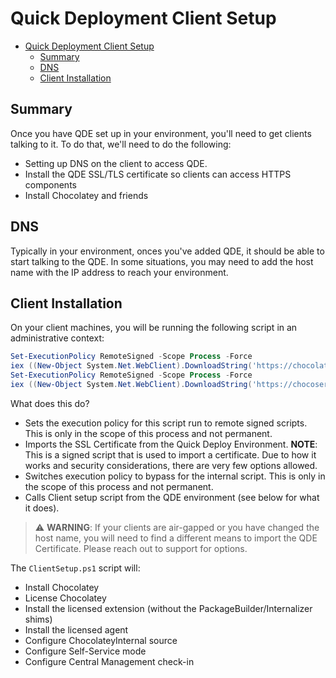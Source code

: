 # Quick Deployment Client Setup

<!-- TOC -->

- [Quick Deployment Client Setup](#quick-deployment-client-setup)
    - [Summary](#summary)
    - [DNS](#dns)
    - [Client Installation](#client-installation)

<!-- /TOC -->

## Summary

Once you have QDE set up in your environment, you'll need to get clients talking to it. To do that, we'll need to do the following:

- Setting up DNS on the client to access QDE.
- Install the QDE SSL/TLS certificate so clients can access HTTPS components
- Install Chocolatey and friends

## DNS

Typically in your environment, onces you've added QDE, it should be able to start talking to the QDE.
In some situations, you may need to add the host name with the IP address to reach your environment.

## Client Installation

On your client machines, you will be running the following script in an administrative context:

```powershell
Set-ExecutionPolicy RemoteSigned -Scope Process -Force
iex ((New-Object System.Net.WebClient).DownloadString('https://chocolatey.org/Import-QuickDeployCertificate.ps1'))
Set-ExecutionPolicy RemoteSigned -Scope Process -Force
iex ((New-Object System.Net.WebClient).DownloadString('https://chocoserver:8443/repository/choco-install/ClientSetup.ps1'))
```

What does this do?

- Sets the execution policy for this script run to remote signed scripts.
  This is only in the scope of this process and not permanent.
- Imports the SSL Certificate from the Quick Deploy Environment.
  **NOTE**: This is a signed script that is used to import a certificate.
  Due to how it works and security considerations, there are very few options allowed.
- Switches execution policy to bypass for the internal script.
  This is only in the scope of this process and not permanent.
- Calls Client setup script from the QDE environment (see below for what it does).

> :warning: **WARNING**: If your clients are air-gapped or you have changed the host name, you will need to find a different means to import the QDE Certificate.
> Please reach out to support for options.

The `ClientSetup.ps1` script will:

- Install Chocolatey
- License Chocolatey
- Install the licensed extension (without the PackageBuilder/Internalizer shims)
- Install the licensed agent
- Configure ChocolateyInternal source
- Configure Self-Service mode
- Configure Central Management check-in
